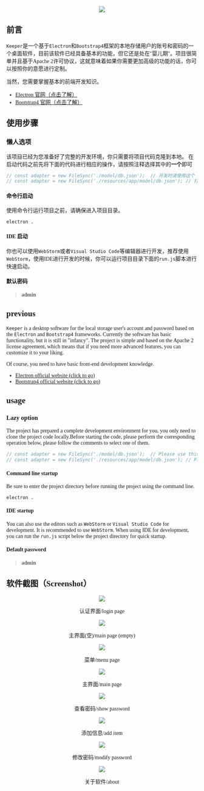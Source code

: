 <font face="Georgia">

<center><img src="./static/images/logo/about.png"></center>


## 前言
`Keeper`是一个基于`Electron`和`Bootstrap4`框架的本地存储用户的账号和密码的一个桌面软件，目前该软件已经具备基本的功能，但它还是处在"婴儿期"。项目很简单并且基于Apache 2许可协议，这就意味着如果你需要更加高级的功能的话，你可以按照你的意愿进行定制。

当然，您需要掌握基本的前端开发知识。
- [Electron 官网（点击了解）](https://electronjs.org/)
- [Bootstrap4 官网（点击了解）](https://getbootstrap.com/)

## 使用步骤
### 懒人选项
该项目已经为您准备好了完整的开发环境，你只需要将项目代码克隆到本地。
在启动代码之前先将下面的代码进行相应的操作，请按照注释选择其中的**一个**即可

```js
// const adapter = new FileSync('./model/db.json');  // 开发时请使用这个
// const adapter = new FileSync('./resources/app/model/db.json'); // 打包的时候请使用这个
```

#### 命令行启动
使用命令行运行项目之前，请确保进入项目目录。

```shell
electron .
```

#### IDE 启动
你也可以使用`WebStorm`或者`Visual Studio Code`等编辑器进行开发，推荐使用`WebStorm`，使用IDE进行开发的时候，你可以运行项目目录下面的`run.js`脚本进行快速启动。

#### 默认密码
> **admin**

## previous
`Keeper` is a desktop software for the local storage user's account and password based on the `Electron` and `Bootstrap4` frameworks. Currently the software has basic functionality, but it is still in "infancy". The project is simple and based on the Apache 2 license agreement, which means that if you need more advanced features, you can customize it to your liking.

Of course, you need to have basic front-end development knowledge.
- [Electron official website (click to go)](https://electronjs.org/)
- [Bootstrap4 official website (click to go)](https://getbootstrap.com/)

## usage
### Lazy option
The project has prepared a complete development environment for you, you only need to clone the project code locally.Before starting the code, please perform the corresponding operation below, please follow the comments to select one of them.

```js
// const adapter = new FileSync('./model/db.json');  // Please use this when developing
// const adapter = new FileSync('./resources/app/model/db.json'); // Please use this when packing
```

#### Command line startup
Be sure to enter the project directory before running the project using the command line.

```shell
electron .
```

#### IDE startup
You can also use the editors such as `WebStorm` or `Visual Studio Code` for development. It is recommended to use `WebStorm`. When using IDE for development, you can run the `run.js` script below the project directory for quick startup.

#### Default password 
> **admin**

## 软件截图（Screenshot）

<center>
    <img src="./static/images/screenshot/login.png">
    <p>认证界面/login page<p>
    <img src="./static/images/screenshot/mainPage.png">
    <p>主界面(空)/main page (empty)<p>
     <img src="./static/images/screenshot/menu.png">
    <p>菜单/menu page<p>
    <img src="./static/images/screenshot/items.png">
    <p>主界面/main page<p>
    <img src="./static/images/screenshot/show.png">   
    <p>查看密码/show password</p> 
    <img src="./static/images/screenshot/add.png">
    <p>添加信息/add item<p>
    <img src="./static/images/screenshot/password.png">   
    <p>修改密码/modify password</p> 
    <img src="./static/images/screenshot/about.png">   
    <p>关于软件/about</p> 
</center>